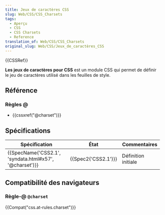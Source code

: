 ```yaml
---
title: Jeux de caractères CSS
slug: Web/CSS/CSS_Charsets
tags:
  - Aperçu
  - CSS
  - CSS Charsets
  - Reference
translation_of: Web/CSS/CSS_Charsets
original_slug: Web/CSS/Jeux_de_caractères_CSS
---
```

{{CSSRef}}

**Les jeux de caractères pour CSS** est un module CSS qui permet de définir le jeu de caractères utilisé dans les feuilles de style.

## Référence

### Règles @

- {{cssxref("@charset")}}

## Spécifications

| Spécification                                                            | État                     | Commentaires        |
| ------------------------------------------------------------------------ | ------------------------ | ------------------- |
| {{SpecName('CSS2.1', 'syndata.html#x57', '@charset')}} | {{Spec2('CSS2.1')}} | Définition initiale |

## Compatibilité des navigateurs

### Règle-@ `@charset`

{{Compat("css.at-rules.charset")}}
